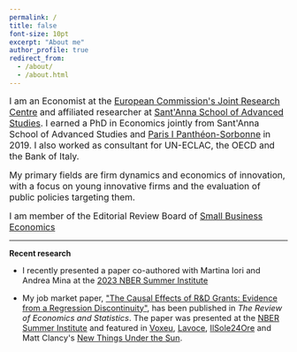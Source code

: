 ```yaml
---
permalink: /
title: false
font-size: 10pt
excerpt: "About me"
author_profile: true
redirect_from: 
  - /about/
  - /about.html
---
```

<span style="font-size:12pt;">I am an Economist at the <a href="https://joint-research-centre.ec.europa.eu/index_en?prefLang=en" target="_blank" rel="noopener noreferrer">European Commission's Joint Research Centre</a> and affiliated researcher at <a href="https://www.santannapisa.it/en" target="_blank" rel="noopener noreferrer">Sant'Anna School of Advanced Studies</a>. I earned a PhD in Economics jointly from Sant'Anna School of Advanced Studies and <a href="https://centredeconomiesorbonne.cnrs.fr/en/home/" target="_blank" rel="noopener noreferrer">Paris I Panthéon-Sorbonne</a> in 2019. I also worked as consultant for UN-ECLAC, the OECD and the Bank of Italy.</span>

<span style="font-size:12pt;">My primary fields are firm dynamics and economics of innovation, with a focus on young innovative firms and the evaluation of public policies targeting them.</span>

<span style="font-size:12pt;">I am member of the Editorial Review Board of <a href="https://www.springer.com/journal/11187" target="_blank" rel="noopener noreferrer">Small Business Economics</a></span>

------

**Recent research**

* <span style="font-size:11pt;">I recently presented a paper co-authored with Martina Iori and Andrea Mina at the <a href="https://www.nber.org/conferences/si-2023-science-science-funding" target="_blank" rel="noopener noreferrer">2023 NBER Summer Institute</a>

* <span style="font-size:11pt;">My job market paper, <a href="https://direct.mit.edu/rest/article/doi/10.1162/rest_a_01233/112422/The-Causal-Effects-of-R-amp-D-Grants-Evidence-from" target="_blank" rel="noopener noreferrer">"The Causal Effects of R&D Grants: Evidence from a Regression Discontinuity"</a>, has been published in *The Review of Economics and Statistics*. The paper was presented at the <a href="https://conference.nber.org/sched/SI20PRINN" target="_blank" rel="noopener noreferrer">NBER Summer Institute</a> and featured in <a href="https://voxeu.org/article/causal-effects-rd-grants" target="_blank" rel="noopener noreferrer">Voxeu</a>, <a href="https://www.lavoce.info/archives/68838/buoni-investimenti-il-sostegno-a-ricerca-e-sviluppo-delle-pmi/" target="_blank" rel="noopener noreferrer">Lavoce</a>, <a href="https://albertodiminin.nova100.ilsole24ore.com/2020/06/13/seal-of-excellence-come-spendere-bene-330-milioni-di-euro/?refresh_ce=1" target="_blank" rel="noopener noreferrer">IlSole24Ore</a> and Matt Clancy's <a href="https://mattsclancy.substack.com/p/an-example-of-high-returns-to-publicly" target="_blank" rel="noopener noreferrer">New Things Under the Sun</a>.</span>
